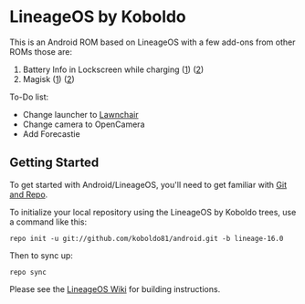 LineageOS by Koboldo
====================

This is an Android ROM based on LineageOS with a few add-ons from other ROMs those are:
1. Battery Info in Lockscreen while charging ([1](https://github.com/koboldo81/android_frameworks_base/commit/7f144dc02c2780214a95d6d383b9f2fc31e26eb4)) ([2](https://github.com/koboldo81/android_system_core/commit/3cd36816852e7f28bbbd68e9e93ee47403a3e743))
2. Magisk ([1](https://github.com/koboldo81/android_vendor_koboldo/commit/f20629e085467187f1a7ffdc5649953771496cc1)) ([2](https://github.com/koboldo81/android_build/commit/e68a88f4396daf4585ca56e3f6eca2ba03bd4a07))
   
To-Do list:
* Change launcher to [Lawnchair](http://www.lawnchair.info)
* Change camera to OpenCamera
* Add Forecastie


Getting Started
---------------

To get started with Android/LineageOS, you'll need to get
familiar with [Git and Repo](https://source.android.com/source/using-repo.html).

To initialize your local repository using the LineageOS by Koboldo trees, use a command like this:

    repo init -u git://github.com/koboldo81/android.git -b lineage-16.0

Then to sync up:

    repo sync

Please see the [LineageOS Wiki](https://wiki.lineageos.org/) for building instructions.
